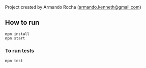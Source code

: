 Project created by Armando Rocha (armando.kenneth@gmail.com)

## How to run

```
npm install
npm start
```

### To run tests
``` npm test ```